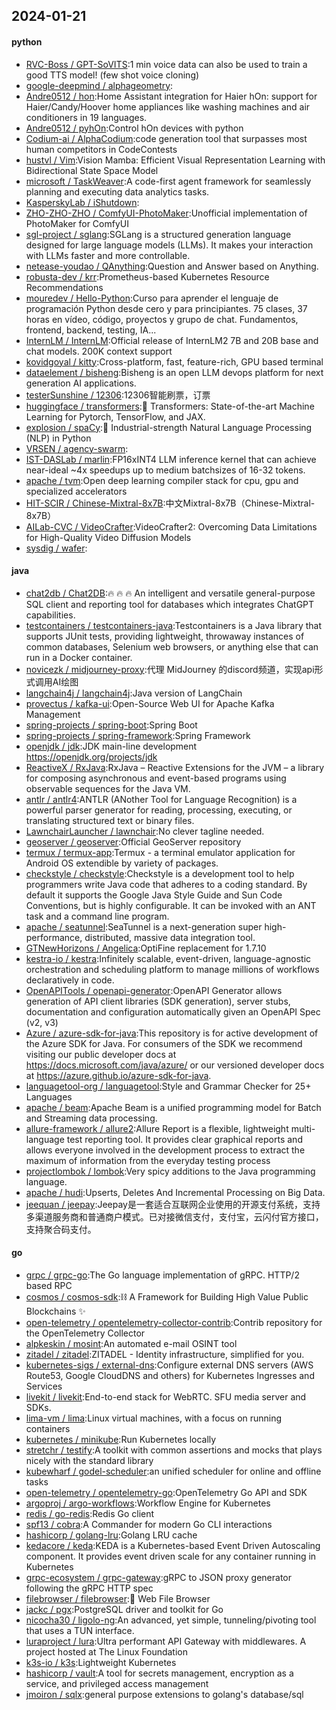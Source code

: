 ## 2024-01-21

#### python
* [RVC-Boss / GPT-SoVITS](https://github.com/RVC-Boss/GPT-SoVITS):1 min voice data can also be used to train a good TTS model! (few shot voice cloning)
* [google-deepmind / alphageometry](https://github.com/google-deepmind/alphageometry):
* [Andre0512 / hon](https://github.com/Andre0512/hon):Home Assistant integration for Haier hOn: support for Haier/Candy/Hoover home appliances like washing machines and air conditioners in 19 languages.
* [Andre0512 / pyhOn](https://github.com/Andre0512/pyhOn):Control hOn devices with python
* [Codium-ai / AlphaCodium](https://github.com/Codium-ai/AlphaCodium):code generation tool that surpasses most human competitors in CodeContests
* [hustvl / Vim](https://github.com/hustvl/Vim):Vision Mamba: Efficient Visual Representation Learning with Bidirectional State Space Model
* [microsoft / TaskWeaver](https://github.com/microsoft/TaskWeaver):A code-first agent framework for seamlessly planning and executing data analytics tasks.
* [KasperskyLab / iShutdown](https://github.com/KasperskyLab/iShutdown):
* [ZHO-ZHO-ZHO / ComfyUI-PhotoMaker](https://github.com/ZHO-ZHO-ZHO/ComfyUI-PhotoMaker):Unofficial implementation of PhotoMaker for ComfyUI
* [sgl-project / sglang](https://github.com/sgl-project/sglang):SGLang is a structured generation language designed for large language models (LLMs). It makes your interaction with LLMs faster and more controllable.
* [netease-youdao / QAnything](https://github.com/netease-youdao/QAnything):Question and Answer based on Anything.
* [robusta-dev / krr](https://github.com/robusta-dev/krr):Prometheus-based Kubernetes Resource Recommendations
* [mouredev / Hello-Python](https://github.com/mouredev/Hello-Python):Curso para aprender el lenguaje de programación Python desde cero y para principiantes. 75 clases, 37 horas en vídeo, código, proyectos y grupo de chat. Fundamentos, frontend, backend, testing, IA...
* [InternLM / InternLM](https://github.com/InternLM/InternLM):Official release of InternLM2 7B and 20B base and chat models. 200K context support
* [kovidgoyal / kitty](https://github.com/kovidgoyal/kitty):Cross-platform, fast, feature-rich, GPU based terminal
* [dataelement / bisheng](https://github.com/dataelement/bisheng):Bisheng is an open LLM devops platform for next generation AI applications.
* [testerSunshine / 12306](https://github.com/testerSunshine/12306):12306智能刷票，订票
* [huggingface / transformers](https://github.com/huggingface/transformers):🤗 Transformers: State-of-the-art Machine Learning for Pytorch, TensorFlow, and JAX.
* [explosion / spaCy](https://github.com/explosion/spaCy):💫 Industrial-strength Natural Language Processing (NLP) in Python
* [VRSEN / agency-swarm](https://github.com/VRSEN/agency-swarm):
* [IST-DASLab / marlin](https://github.com/IST-DASLab/marlin):FP16xINT4 LLM inference kernel that can achieve near-ideal ~4x speedups up to medium batchsizes of 16-32 tokens.
* [apache / tvm](https://github.com/apache/tvm):Open deep learning compiler stack for cpu, gpu and specialized accelerators
* [HIT-SCIR / Chinese-Mixtral-8x7B](https://github.com/HIT-SCIR/Chinese-Mixtral-8x7B):中文Mixtral-8x7B（Chinese-Mixtral-8x7B）
* [AILab-CVC / VideoCrafter](https://github.com/AILab-CVC/VideoCrafter):VideoCrafter2: Overcoming Data Limitations for High-Quality Video Diffusion Models
* [sysdig / wafer](https://github.com/sysdig/wafer):

#### java
* [chat2db / Chat2DB](https://github.com/chat2db/Chat2DB):🔥 🔥 🔥 An intelligent and versatile general-purpose SQL client and reporting tool for databases which integrates ChatGPT capabilities.
* [testcontainers / testcontainers-java](https://github.com/testcontainers/testcontainers-java):Testcontainers is a Java library that supports JUnit tests, providing lightweight, throwaway instances of common databases, Selenium web browsers, or anything else that can run in a Docker container.
* [novicezk / midjourney-proxy](https://github.com/novicezk/midjourney-proxy):代理 MidJourney 的discord频道，实现api形式调用AI绘图
* [langchain4j / langchain4j](https://github.com/langchain4j/langchain4j):Java version of LangChain
* [provectus / kafka-ui](https://github.com/provectus/kafka-ui):Open-Source Web UI for Apache Kafka Management
* [spring-projects / spring-boot](https://github.com/spring-projects/spring-boot):Spring Boot
* [spring-projects / spring-framework](https://github.com/spring-projects/spring-framework):Spring Framework
* [openjdk / jdk](https://github.com/openjdk/jdk):JDK main-line development https://openjdk.org/projects/jdk
* [ReactiveX / RxJava](https://github.com/ReactiveX/RxJava):RxJava – Reactive Extensions for the JVM – a library for composing asynchronous and event-based programs using observable sequences for the Java VM.
* [antlr / antlr4](https://github.com/antlr/antlr4):ANTLR (ANother Tool for Language Recognition) is a powerful parser generator for reading, processing, executing, or translating structured text or binary files.
* [LawnchairLauncher / lawnchair](https://github.com/LawnchairLauncher/lawnchair):No clever tagline needed.
* [geoserver / geoserver](https://github.com/geoserver/geoserver):Official GeoServer repository
* [termux / termux-app](https://github.com/termux/termux-app):Termux - a terminal emulator application for Android OS extendible by variety of packages.
* [checkstyle / checkstyle](https://github.com/checkstyle/checkstyle):Checkstyle is a development tool to help programmers write Java code that adheres to a coding standard. By default it supports the Google Java Style Guide and Sun Code Conventions, but is highly configurable. It can be invoked with an ANT task and a command line program.
* [apache / seatunnel](https://github.com/apache/seatunnel):SeaTunnel is a next-generation super high-performance, distributed, massive data integration tool.
* [GTNewHorizons / Angelica](https://github.com/GTNewHorizons/Angelica):OptiFine replacement for 1.7.10
* [kestra-io / kestra](https://github.com/kestra-io/kestra):Infinitely scalable, event-driven, language-agnostic orchestration and scheduling platform to manage millions of workflows declaratively in code.
* [OpenAPITools / openapi-generator](https://github.com/OpenAPITools/openapi-generator):OpenAPI Generator allows generation of API client libraries (SDK generation), server stubs, documentation and configuration automatically given an OpenAPI Spec (v2, v3)
* [Azure / azure-sdk-for-java](https://github.com/Azure/azure-sdk-for-java):This repository is for active development of the Azure SDK for Java. For consumers of the SDK we recommend visiting our public developer docs at https://docs.microsoft.com/java/azure/ or our versioned developer docs at https://azure.github.io/azure-sdk-for-java.
* [languagetool-org / languagetool](https://github.com/languagetool-org/languagetool):Style and Grammar Checker for 25+ Languages
* [apache / beam](https://github.com/apache/beam):Apache Beam is a unified programming model for Batch and Streaming data processing.
* [allure-framework / allure2](https://github.com/allure-framework/allure2):Allure Report is a flexible, lightweight multi-language test reporting tool. It provides clear graphical reports and allows everyone involved in the development process to extract the maximum of information from the everyday testing process
* [projectlombok / lombok](https://github.com/projectlombok/lombok):Very spicy additions to the Java programming language.
* [apache / hudi](https://github.com/apache/hudi):Upserts, Deletes And Incremental Processing on Big Data.
* [jeequan / jeepay](https://github.com/jeequan/jeepay):Jeepay是一套适合互联网企业使用的开源支付系统，支持多渠道服务商和普通商户模式。已对接微信支付，支付宝，云闪付官方接口，支持聚合码支付。

#### go
* [grpc / grpc-go](https://github.com/grpc/grpc-go):The Go language implementation of gRPC. HTTP/2 based RPC
* [cosmos / cosmos-sdk](https://github.com/cosmos/cosmos-sdk):⛓️ A Framework for Building High Value Public Blockchains ✨
* [open-telemetry / opentelemetry-collector-contrib](https://github.com/open-telemetry/opentelemetry-collector-contrib):Contrib repository for the OpenTelemetry Collector
* [alpkeskin / mosint](https://github.com/alpkeskin/mosint):An automated e-mail OSINT tool
* [zitadel / zitadel](https://github.com/zitadel/zitadel):ZITADEL - Identity infrastructure, simplified for you.
* [kubernetes-sigs / external-dns](https://github.com/kubernetes-sigs/external-dns):Configure external DNS servers (AWS Route53, Google CloudDNS and others) for Kubernetes Ingresses and Services
* [livekit / livekit](https://github.com/livekit/livekit):End-to-end stack for WebRTC. SFU media server and SDKs.
* [lima-vm / lima](https://github.com/lima-vm/lima):Linux virtual machines, with a focus on running containers
* [kubernetes / minikube](https://github.com/kubernetes/minikube):Run Kubernetes locally
* [stretchr / testify](https://github.com/stretchr/testify):A toolkit with common assertions and mocks that plays nicely with the standard library
* [kubewharf / godel-scheduler](https://github.com/kubewharf/godel-scheduler):an unified scheduler for online and offline tasks
* [open-telemetry / opentelemetry-go](https://github.com/open-telemetry/opentelemetry-go):OpenTelemetry Go API and SDK
* [argoproj / argo-workflows](https://github.com/argoproj/argo-workflows):Workflow Engine for Kubernetes
* [redis / go-redis](https://github.com/redis/go-redis):Redis Go client
* [spf13 / cobra](https://github.com/spf13/cobra):A Commander for modern Go CLI interactions
* [hashicorp / golang-lru](https://github.com/hashicorp/golang-lru):Golang LRU cache
* [kedacore / keda](https://github.com/kedacore/keda):KEDA is a Kubernetes-based Event Driven Autoscaling component. It provides event driven scale for any container running in Kubernetes
* [grpc-ecosystem / grpc-gateway](https://github.com/grpc-ecosystem/grpc-gateway):gRPC to JSON proxy generator following the gRPC HTTP spec
* [filebrowser / filebrowser](https://github.com/filebrowser/filebrowser):📂 Web File Browser
* [jackc / pgx](https://github.com/jackc/pgx):PostgreSQL driver and toolkit for Go
* [nicocha30 / ligolo-ng](https://github.com/nicocha30/ligolo-ng):An advanced, yet simple, tunneling/pivoting tool that uses a TUN interface.
* [luraproject / lura](https://github.com/luraproject/lura):Ultra performant API Gateway with middlewares. A project hosted at The Linux Foundation
* [k3s-io / k3s](https://github.com/k3s-io/k3s):Lightweight Kubernetes
* [hashicorp / vault](https://github.com/hashicorp/vault):A tool for secrets management, encryption as a service, and privileged access management
* [jmoiron / sqlx](https://github.com/jmoiron/sqlx):general purpose extensions to golang's database/sql
